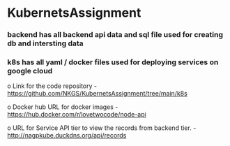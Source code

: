 # KubernetsAssignment

### backend has all backend api data and sql file used for creating db and intersting data

### k8s has all yaml / docker files used for deploying services on google cloud

o Link for the code repository - https://github.com/NKGS/KubernetsAssignment/tree/main/k8s

o Docker hub URL for docker images - https://hub.docker.com/r/lovetwocode/node-api

o URL for Service API tier to view the records from backend tier. - http://nagpkube.duckdns.org/api/records

